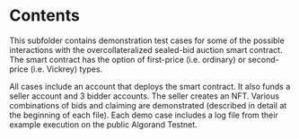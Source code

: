 # Contents
This subfolder contains demonstration test cases for some of the possible interactions with the overcollateralized 
sealed-bid auction smart contract. The smart contract has the option of first-price (i.e. ordinary) or second-price 
(i.e. Vickrey) types.

All cases include an account that deploys the smart contract. It also funds a seller account and 3 bidder accounts.
The seller creates an NFT. Various combinations of bids and claiming are demonstrated (described in detail at the 
beginning of each file).
Each demo case includes a log file from their example execution on the public Algorand Testnet.
